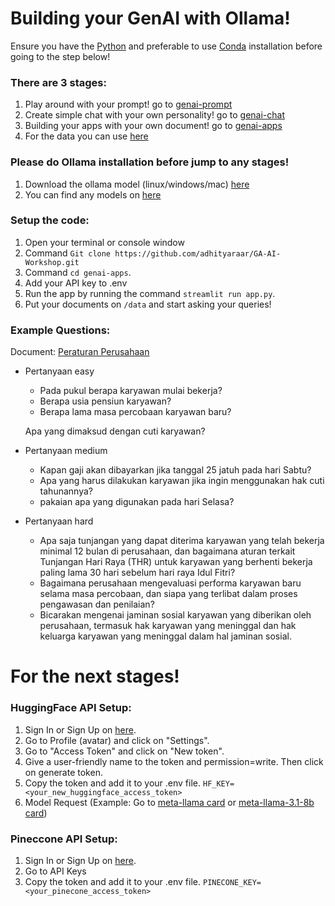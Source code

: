 # Building your GenAI with Ollama!

Ensure you have the [Python](https://www.python.org/downloads/) and preferable to use [Conda](https://docs.anaconda.com/miniconda/) installation before going to the step below!

### There are 3 stages:
1. Play around with your prompt! go to [genai-prompt](https://github.com/adhityaraar/GA-AI-Workshop/tree/main/genai-prompt)
2. Create simple chat with your own personality! go to [genai-chat](https://github.com/adhityaraar/GA-AI-Workshop/tree/main/genai-chat)
3. Building your apps with your own document! go to [genai-apps](https://github.com/adhityaraar/GA-AI-Workshop/tree/main/genai-apps)
4. For the data you can use [here](https://github.com/adhityaraar/GA-AI-Workshop/tree/main/data)

### Please do Ollama installation before jump to any stages!
1. Download the ollama model (linux/windows/mac) [here](https://ollama.com/)
2. You can find any models on [here](https://ollama.com/library)

### Setup the code:
1. Open your terminal or console window 
2. Command `Git clone https://github.com/adhityaraar/GA-AI-Workshop.git`
3. Command `cd genai-apps`.
4. Add your API key to .env
5. Run the app by running the command `streamlit run app.py`.
6. Put your documents on `/data` and start asking your queries!

### Example Questions:
Document: [Peraturan Perusahaan](https://github.com/adhityaraar/GA-AI-Workshop/blob/main/data/Peraturan_Perusahaan.pdf)
- Pertanyaan easy
    - Pada pukul berapa karyawan mulai bekerja?
    - Berapa usia pensiun karyawan?
    - Berapa lama masa percobaan karyawan baru?
    
    Apa yang dimaksud dengan cuti karyawan?
    
- Pertanyaan medium
    - Kapan gaji akan dibayarkan jika tanggal 25 jatuh pada hari Sabtu?
    - Apa yang harus dilakukan karyawan jika ingin menggunakan hak cuti tahunannya?
    - pakaian apa yang digunakan pada hari Selasa?
    
- Pertanyaan hard
    - Apa saja tunjangan yang dapat diterima karyawan yang telah bekerja minimal 12 bulan di perusahaan, dan bagaimana aturan terkait Tunjangan Hari Raya (THR) untuk karyawan yang berhenti bekerja paling lama 30 hari sebelum hari raya Idul Fitri?
    - Bagaimana perusahaan mengevaluasi performa karyawan baru selama masa percobaan, dan siapa yang terlibat dalam proses pengawasan dan penilaian?
    - Bicarakan mengenai jaminan sosial karyawan yang diberikan oleh perusahaan, termasuk hak karyawan yang meninggal dan hak keluarga karyawan yang meninggal dalam hal jaminan sosial.

# For the next stages!
### HuggingFace API Setup:
1. Sign In or Sign Up on [here](https://huggingface.co/).
2. Go to Profile (avatar) and click on "Settings".
3. Go to "Access Token" and click on "New token".
4. Give a user-friendly name to the token and permission=write. Then click on generate token.
5. Copy the token and add it to your .env file. `HF_KEY=<your_new_huggingface_access_token>`
6. Model Request (Example: Go to [meta-llama card](https://huggingface.co/meta-llama) or [meta-llama-3.1-8b card](https://huggingface.co/meta-llama/Llama-3.1-8B))
   
### Pineccone API Setup:
1. Sign In or Sign Up on [here](https://www.pinecone.io/).
2. Go to API Keys
3. Copy the token and add it to your .env file. `PINECONE_KEY=<your_pinecone_access_token>`